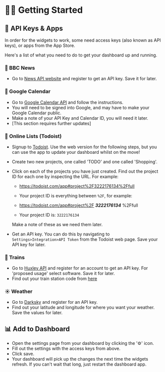 # 👷‍♂️ Getting Started

## 🔑 API Keys & Apps
In order for the widgets to work, some need access keys (also known as API keys), or apps from the App Store.

Here's a list of what you need to do to get your dashboard up and running.

### 📰 BBC News
* Go to [News API website](https://newsapi.org/) and register to get an API key. Save it for later.

### 📅 Google Calendar
* Go to [Google Calendar API](https://developers.google.com/calendar/quickstart/js) and follow the instructions.
* You will need to be signed into Google, and may have to make your Google Calendar public.
* Make a note of your API Key and Calendar ID, you will need it later.
* [This section requires further updates]

### 📝 Online Lists (Todoist)
* Signup to [Todoist](https://todoist.com/). Use the web version for the following steps, but you can use the app to update your dashboard whilst on the move!
* Create two new projects, one called 'TODO' and one called 'Shopping'.
* Click on each of the projects you have just created. Find out the project ID for each one by inspecting the URL. For example:

	* https://todoist.com/app#project%2F3222176134%2Ffull

	* Your project ID is everything between `%2F`, for example:

	* https://todoist.com/app#project%2F ***3222176134*** %2Ffull

	* Your project ID is: `3222176134`

	Make a note of these as we need them later.

* Get an API key. You can do this by navigating to `Settings>Integration>API Token` from the Todoist web page. Save your API key for later.

### 🚂 Trains
* Go to [Huxley API](https://huxley.apphb.com/) and register for an account to get an API key. For 'proposed usage' select software. Save it for later.
* Find out your train station code from [here](https://www.nationalrail.co.uk/stations_destinations/48541.aspx)

### ☀️ Weather 
* Go to [Darksky](https://darksky.net/dev) and register for an API key.
* Find out your latitude and longitude for where you want your weather. Save the values for later.

## 📊 Add to Dashboard
* Open the settings page from your dashboard by clicking the '⚙' icon.
* Fill out the settings with the access keys from above.
* Click save.
* Your dashboard will pick up the changes the next time the widgets refresh. If you can't wait that long, just restart the dashboard app.